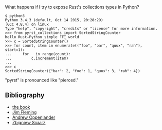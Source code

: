 What happens if I try to expose Rust's collections types in Python?

```
$ python3
Python 3.4.3 (default, Oct 14 2015, 20:28:29) 
[GCC 4.8.4] on linux
Type "help", "copyright", "credits" or "license" for more information.
>>> from pyrst_collections import SortedStringCounter
hello Rust—Python simple FFI world
>>> c = SortedStringCounter()
>>> for count, item in enumerate(("foo", "bar", "quux", "rah"), start=1):
...     for _ in range(count):
...         c.increment(item)
... 
>>> c
SortedStringCounter({"bar": 2, "foo": 1, "quux": 3, "rah": 4})
```

"pyrst" is pronounced like "pierced."


## Bibliography

* [the book](http://doc.rust-lang.org/book/ffi.html)
* [Jim Fleming](http://siciarz.net/24-days-of-rust-calling-rust-from-other-languages/)
* [Andrew Oppenlander](http://oppenlander.me/articles/rust-ffi)
* [Zbigniew Siciarz](http://siciarz.net/24-days-of-rust-calling-rust-from-other-languages/)

